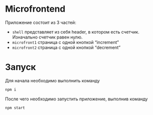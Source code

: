 # Microfrontend

Приложение состоит из 3 частей:
- `shell` представляет из себя header, в котором есть счетчик. Изначально счетчик равен нулю.
- `microfront1` страница с одной кнопкой “increment”
- `microfront2` страница с одной кнопкой “decrement”

# Запуск

Для начала необходимо выполнить команду

```bash
npm i
```


После чего необходимо запустить приложение, выполнив команду

```bash
npm start
```
